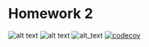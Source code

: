 # Homework 2

![alt text](https://img.shields.io/badge/Python-3776AB?style=for-the-badge&logo=python&logoColor=white)
![alt text](https://img.shields.io/badge/Linux-FCC624?style=for-the-badge&logo=linux&logoColor=black)
![alt_text](https://github.com/Fall2024SE/HW2/actions/workflows/pytest.yml/badge.svg)
[![codecov](https://codecov.io/gh/Fall2024SE/HW2/graph/badge.svg?token=78XLUHAROY)](https://codecov.io/gh/Fall2024SE/HW2)
